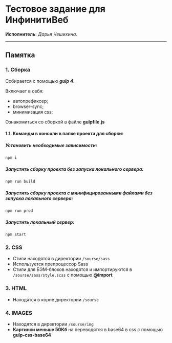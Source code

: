 # Тестовое задание для ИнфинитиВеб

**Исполнитель**: _Дарья Чешихина_.<br>

---

## Памятка

### 1. Сборка

Собирается с помощью ***gulp 4***.

Включает в себя:

* автопрефиксер;
* browser-sync;
* минимизация css;

Ознакомиться со сборкой в файле **gulpfile.js**


#### 1.1. Команды в консоли в папке проекта для сборки:

##### Установить необходимые зависимости:

```
npm i
```
##### Запустить сборку проекта без запуска локального сервера:

```
npm run build
```

##### Запустить сборку проекта с минифицированными файлами без запуска локального сервера:

```
npm run prod
```
##### Запустить локальный сервер:

```
npm start
```


### 2. CSS

* Стили находятся в директории `/sourse/sass`
* Используется препроцессор Sass
* Стили для БЭМ-блоков находятся и импортируются в `/sourse/sass/style.scss` с помощью **@import**


### 3. HTML

* Находятся в корне директории `/sourse`


### 4. IMAGES

* Находятся в директории `/sourse/img`
* **Картинки меньше 50Кб** на переводятся в base64 в css с помощью **gulp-css-base64**
